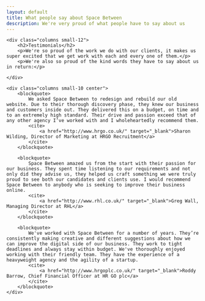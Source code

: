 ```yaml
---
layout: default
title: What people say about Space Between
description: We're very proud of what people have to say about us
---
```


<div class="row">

	<div class="columns small-12">
		<h2>Testimonials</h2>
		<p>We're so proud of the work we do with our clients, it makes us super excited that we get work with each and every one of them.</p>
		<p>We're also so proud of the kind words they have to say about us in return:</p>

	</div>

	<div class="columns small-10 center">
		<blockquote>
			We asked Space Between to redesign and rebuild our old website. Due to their thorough discovery phase, they knew our business and customers inside out. They delivered this on a budget, on time and to an extremely high standard. Their drive and passion exceed that of any other agency I’ve worked with and I wholeheartedly recommend them.
			<cite>
				<a href="http://www.hrgo.co.uk/" target="_blank">Sharon Wilding, Director of Marketing at HRGO Recruitment</a>
			</cite>
		</blockquote>

		<blockquote>
			Space Between amazed us from the start with their passion for our business. They spent time listening to our requirements and not only did they advise us, they helped us craft something we were truly proud to see both our candidates and clients use. I would recommend Space Between to anybody who is seeking to improve their business online.
			<cite>
				<a href="http://www.rhl.co.uk/" target="_blank">Greg Wall, Managing Director at RHL</a>
			</cite>
		</blockquote>

		<blockquote>
			We've worked with Space Between for a number of years. They’re consistently making creative and different suggestions about how we can improve the digital side of our business. They work to tight deadlines and always stay within budget. We've thoroughly enjoyed working with their friendly team. They have the experience of a heavyweight agency and the agility of a startup.
			<cite>
				<a href="http://www.hrgoplc.co.uk/" target="_blank">Roddy Barrow, Chief Financial Officer at HR GO plc</a>
			</cite>
		</blockquote>
	</div>

</div>